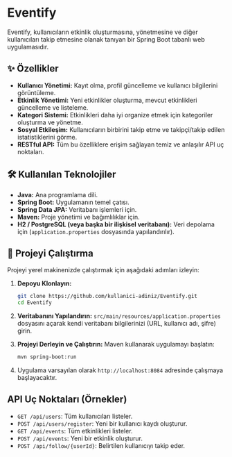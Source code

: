 # Eventify

Eventify, kullanıcıların etkinlik oluşturmasına, yönetmesine ve diğer kullanıcıları takip etmesine olanak tanıyan bir Spring Boot tabanlı web uygulamasıdır.

## ✨ Özellikler

- **Kullanıcı Yönetimi:** Kayıt olma, profil güncelleme ve kullanıcı bilgilerini görüntüleme.
- **Etkinlik Yönetimi:** Yeni etkinlikler oluşturma, mevcut etkinlikleri güncelleme ve listeleme.
- **Kategori Sistemi:** Etkinlikleri daha iyi organize etmek için kategoriler oluşturma ve yönetme.
- **Sosyal Etkileşim:** Kullanıcıların birbirini takip etme ve takipçi/takip edilen istatistiklerini görme.
- **RESTful API:** Tüm bu özelliklere erişim sağlayan temiz ve anlaşılır API uç noktaları.

## 🛠️ Kullanılan Teknolojiler

- **Java:** Ana programlama dili.
- **Spring Boot:** Uygulamanın temel çatısı.
- **Spring Data JPA:** Veritabanı işlemleri için.
- **Maven:** Proje yönetimi ve bağımlılıklar için.
- **H2 / PostgreSQL (veya başka bir ilişkisel veritabanı):** Veri depolama için (`application.properties` dosyasında yapılandırılır).

## 🚀 Projeyi Çalıştırma

Projeyi yerel makinenizde çalıştırmak için aşağıdaki adımları izleyin:

1.  **Depoyu Klonlayın:**
    ```bash
    git clone https://github.com/kullanici-adiniz/Eventify.git
    cd Eventify
    ```

2.  **Veritabanını Yapılandırın:**
    `src/main/resources/application.properties` dosyasını açarak kendi veritabanı bilgilerinizi (URL, kullanıcı adı, şifre) girin.

3.  **Projeyi Derleyin ve Çalıştırın:**
    Maven kullanarak uygulamayı başlatın:
    ```bash
    mvn spring-boot:run
    ```

4.  Uygulama varsayılan olarak `http://localhost:8084` adresinde çalışmaya başlayacaktır.

## API Uç Noktaları (Örnekler)

- `GET /api/users`: Tüm kullanıcıları listeler.
- `POST /api/users/register`: Yeni bir kullanıcı kaydı oluşturur.
- `GET /api/events`: Tüm etkinlikleri listeler.
- `POST /api/events`: Yeni bir etkinlik oluşturur.
- `POST /api/follow/{userId}`: Belirtilen kullanıcıyı takip eder.

